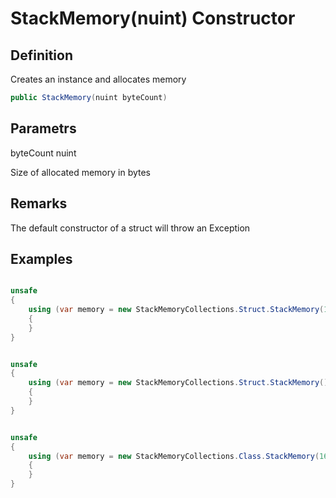 # StackMemory(nuint) Constructor

## Definition
Creates an instance and allocates memory

```C#
public StackMemory(nuint byteCount)
```
## Parametrs
byteCount nuint

Size of allocated memory in bytes

## Remarks
The default constructor of a struct will throw an Exception

## Examples
```C#

unsafe
{
    using (var memory = new StackMemoryCollections.Struct.StackMemory(16))//allocate 16 bytes
    {
    }
}

```


```C#

unsafe
{
    using (var memory = new StackMemoryCollections.Struct.StackMemory())//throw error "Default constructor not supported"
    {
    }
}

```

```C#

unsafe
{
    using (var memory = new StackMemoryCollections.Class.StackMemory(16))//allocate 16 bytes
    {
    }
}

```
